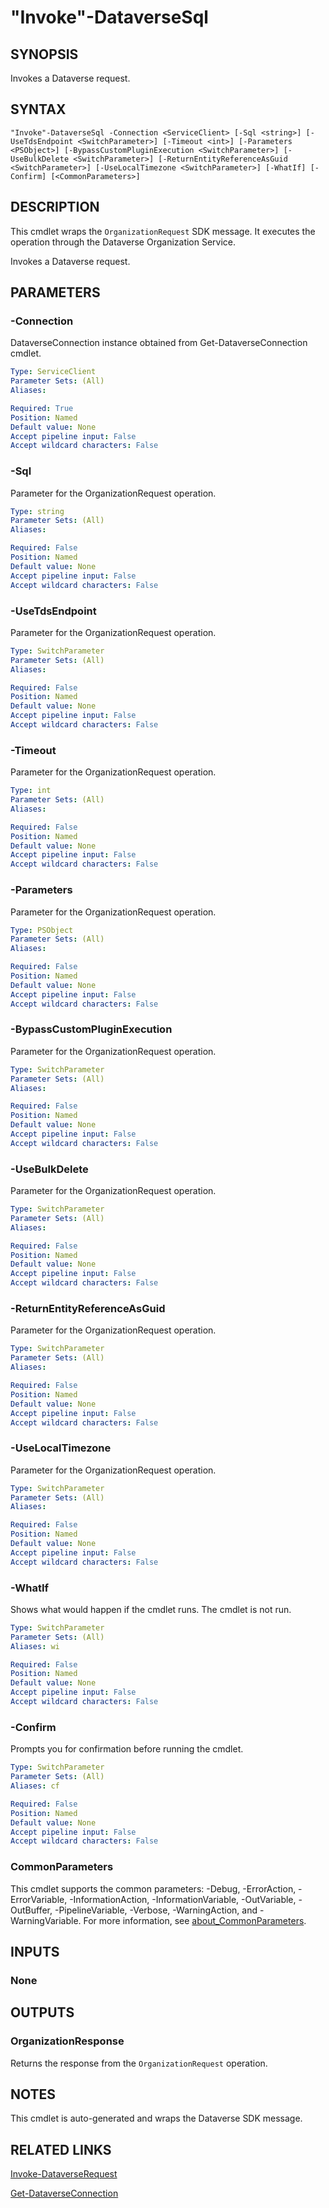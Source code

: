 # "Invoke"-DataverseSql

## SYNOPSIS
Invokes a Dataverse request.

## SYNTAX

```
"Invoke"-DataverseSql -Connection <ServiceClient> [-Sql <string>] [-UseTdsEndpoint <SwitchParameter>] [-Timeout <int>] [-Parameters <PSObject>] [-BypassCustomPluginExecution <SwitchParameter>] [-UseBulkDelete <SwitchParameter>] [-ReturnEntityReferenceAsGuid <SwitchParameter>] [-UseLocalTimezone <SwitchParameter>] [-WhatIf] [-Confirm] [<CommonParameters>]
```

## DESCRIPTION

This cmdlet wraps the `OrganizationRequest` SDK message. It executes the operation through the Dataverse Organization Service.

Invokes a Dataverse request.

## PARAMETERS

### -Connection
DataverseConnection instance obtained from Get-DataverseConnection cmdlet.

```yaml
Type: ServiceClient
Parameter Sets: (All)
Aliases:

Required: True
Position: Named
Default value: None
Accept pipeline input: False
Accept wildcard characters: False
```
### -Sql
Parameter for the OrganizationRequest operation.

```yaml
Type: string
Parameter Sets: (All)
Aliases:

Required: False
Position: Named
Default value: None
Accept pipeline input: False
Accept wildcard characters: False
```
### -UseTdsEndpoint
Parameter for the OrganizationRequest operation.

```yaml
Type: SwitchParameter
Parameter Sets: (All)
Aliases:

Required: False
Position: Named
Default value: None
Accept pipeline input: False
Accept wildcard characters: False
```
### -Timeout
Parameter for the OrganizationRequest operation.

```yaml
Type: int
Parameter Sets: (All)
Aliases:

Required: False
Position: Named
Default value: None
Accept pipeline input: False
Accept wildcard characters: False
```
### -Parameters
Parameter for the OrganizationRequest operation.

```yaml
Type: PSObject
Parameter Sets: (All)
Aliases:

Required: False
Position: Named
Default value: None
Accept pipeline input: False
Accept wildcard characters: False
```
### -BypassCustomPluginExecution
Parameter for the OrganizationRequest operation.

```yaml
Type: SwitchParameter
Parameter Sets: (All)
Aliases:

Required: False
Position: Named
Default value: None
Accept pipeline input: False
Accept wildcard characters: False
```
### -UseBulkDelete
Parameter for the OrganizationRequest operation.

```yaml
Type: SwitchParameter
Parameter Sets: (All)
Aliases:

Required: False
Position: Named
Default value: None
Accept pipeline input: False
Accept wildcard characters: False
```
### -ReturnEntityReferenceAsGuid
Parameter for the OrganizationRequest operation.

```yaml
Type: SwitchParameter
Parameter Sets: (All)
Aliases:

Required: False
Position: Named
Default value: None
Accept pipeline input: False
Accept wildcard characters: False
```
### -UseLocalTimezone
Parameter for the OrganizationRequest operation.

```yaml
Type: SwitchParameter
Parameter Sets: (All)
Aliases:

Required: False
Position: Named
Default value: None
Accept pipeline input: False
Accept wildcard characters: False
```
### -WhatIf
Shows what would happen if the cmdlet runs. The cmdlet is not run.

```yaml
Type: SwitchParameter
Parameter Sets: (All)
Aliases: wi

Required: False
Position: Named
Default value: None
Accept pipeline input: False
Accept wildcard characters: False
```

### -Confirm
Prompts you for confirmation before running the cmdlet.

```yaml
Type: SwitchParameter
Parameter Sets: (All)
Aliases: cf

Required: False
Position: Named
Default value: None
Accept pipeline input: False
Accept wildcard characters: False
```
### CommonParameters
This cmdlet supports the common parameters: -Debug, -ErrorAction, -ErrorVariable, -InformationAction, -InformationVariable, -OutVariable, -OutBuffer, -PipelineVariable, -Verbose, -WarningAction, and -WarningVariable. For more information, see [about_CommonParameters](http://go.microsoft.com/fwlink/?LinkID=113216).

## INPUTS

### None

## OUTPUTS

### OrganizationResponse

Returns the response from the `OrganizationRequest` operation.

## NOTES

This cmdlet is auto-generated and wraps the Dataverse SDK message.

## RELATED LINKS

[Invoke-DataverseRequest](Invoke-DataverseRequest.md)

[Get-DataverseConnection](Get-DataverseConnection.md)
